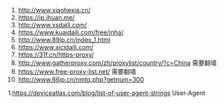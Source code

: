 1. http://www.xiaohexia.cn/
2. https://ip.ihuan.me/
3. http://www.xsdaili.com/
4. https://www.kuaidaili.com/free/inha/
5. http://www.89ip.cn/index_1.html
6. https://www.xicidaili.com/
7. https://31f.cn/https-proxy/
8. http://www.gatherproxy.com/zh/proxylist/country/?c=China    需要翻墙
9. https://www.free-proxy-list.net/ 需要翻墙
10. http://www.66ip.cn/nmtq.php?getnum=300





1.https://deviceatlas.com/blog/list-of-user-agent-strings       User-Agent

